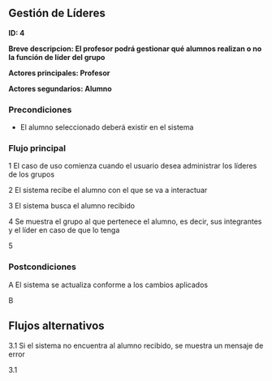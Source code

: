 ## Gestión de Líderes

**ID: 4**

**Breve descripcion: El profesor podrá gestionar qué alumnos realizan o no la función de líder del grupo** 

**Actores principales: Profesor**

**Actores segundarios: Alumno**

### Precondiciones

* El alumno seleccionado deberá existir en el sistema

### Flujo principal

1 El caso de uso comienza cuando el usuario desea administrar los líderes de los grupos

2 El sistema recibe el alumno con el que se va a interactuar

3 El sistema busca el alumno recibido

4 Se muestra el grupo al que pertenece el alumno, es decir, sus integrantes y el líder en caso de que lo tenga

5 

### Postcondiciones

A El sistema se actualiza conforme a los cambios aplicados

B 
 

## Flujos alternativos

3.1 Si el sistema no encuentra al alumno recibido, se muestra un mensaje de error

3.1 